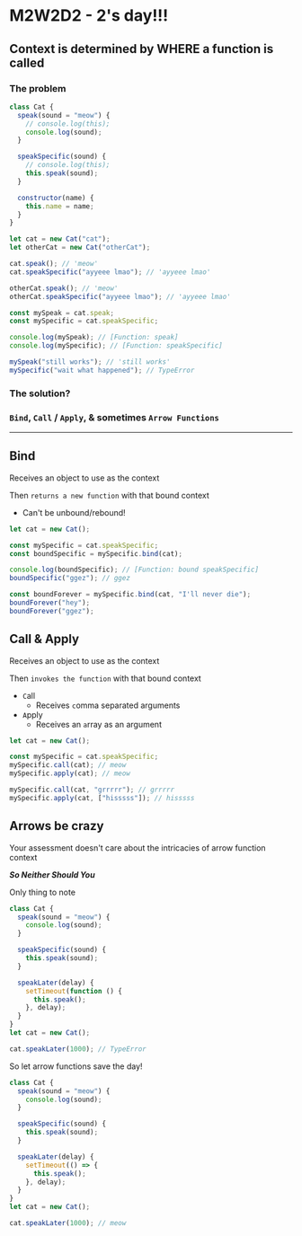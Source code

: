 # M2W2D2 - 2's day!!!

## Context is determined by WHERE a function is called

### The problem

```js
class Cat {
  speak(sound = "meow") {
    // console.log(this);
    console.log(sound);
  }

  speakSpecific(sound) {
    // console.log(this);
    this.speak(sound);
  }

  constructor(name) {
    this.name = name;
  }
}

let cat = new Cat("cat");
let otherCat = new Cat("otherCat");

cat.speak(); // 'meow'
cat.speakSpecific("ayyeee lmao"); // 'ayyeee lmao'

otherCat.speak(); // 'meow'
otherCat.speakSpecific("ayyeee lmao"); // 'ayyeee lmao'

const mySpeak = cat.speak;
const mySpecific = cat.speakSpecific;

console.log(mySpeak); // [Function: speak]
console.log(mySpecific); // [Function: speakSpecific]

mySpeak("still works"); // 'still works'
mySpecific("wait what happened"); // TypeError
```

### The solution?

### `Bind`, `Call` / `Apply`, & sometimes `Arrow Functions`

---

## Bind

Receives an object to use as the context

Then `returns a new function` with that bound context

- Can't be unbound/rebound!

```js
let cat = new Cat();

const mySpecific = cat.speakSpecific;
const boundSpecific = mySpecific.bind(cat);

console.log(boundSpecific); // [Function: bound speakSpecific]
boundSpecific("ggez"); // ggez

const boundForever = mySpecific.bind(cat, "I'll never die");
boundForever("hey");
boundForever("ggez");
```

## Call & Apply

Receives an object to use as the context

Then `invokes the function` with that bound context

- `C`all
  - Receives `c`omma separated arguments
- `A`pply
  - Receives an `a`rray as an argument

```js
let cat = new Cat();

const mySpecific = cat.speakSpecific;
mySpecific.call(cat); // meow
mySpecific.apply(cat); // meow

mySpecific.call(cat, "grrrrr"); // grrrrr
mySpecific.apply(cat, ["hisssss"]); // hisssss
```

## Arrows be crazy

Your assessment doesn't care about the intricacies of arrow function context

**_So Neither Should You_**

Only thing to note

```js
class Cat {
  speak(sound = "meow") {
    console.log(sound);
  }

  speakSpecific(sound) {
    this.speak(sound);
  }

  speakLater(delay) {
    setTimeout(function () {
      this.speak();
    }, delay);
  }
}
let cat = new Cat();

cat.speakLater(1000); // TypeError
```

So let arrow functions save the day!

```js
class Cat {
  speak(sound = "meow") {
    console.log(sound);
  }

  speakSpecific(sound) {
    this.speak(sound);
  }

  speakLater(delay) {
    setTimeout(() => {
      this.speak();
    }, delay);
  }
}
let cat = new Cat();

cat.speakLater(1000); // meow
```

